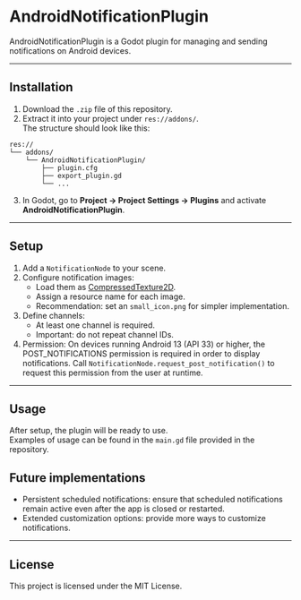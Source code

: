 # AndroidNotificationPlugin

AndroidNotificationPlugin is a Godot plugin for managing and sending notifications on Android devices.

---

## Installation

1. Download the `.zip` file of this repository.  
2. Extract it into your project under `res://addons/`.  
   The structure should look like this:

```text
res://
└── addons/
    └── AndroidNotificationPlugin/
        ├── plugin.cfg
        ├── export_plugin.gd
        └── ...
```

3. In Godot, go to **Project → Project Settings → Plugins** and activate **AndroidNotificationPlugin**.

---

## Setup

1. Add a `NotificationNode` to your scene.  
2. Configure notification images:
   - Load them as [CompressedTexture2D](https://docs.godotengine.org/en/stable/classes/class_compressedtexture2d.html).
   - Assign a resource name for each image.  
   - Recommendation: set an `small_icon.png` for simpler implementation.
3. Define channels:
   - At least one channel is required.  
   - Important: do not repeat channel IDs.
4. Permission:
   On devices running Android 13 (API 33) or higher, the POST_NOTIFICATIONS permission is required in order to display notifications. Call ```NotificationNode.request_post_notification()``` to request this permission from the user at runtime. 

---

## Usage

After setup, the plugin will be ready to use.  
Examples of usage can be found in the `main.gd` file provided in the repository.


## Future implementations
- Persistent scheduled notifications: ensure that scheduled notifications remain active even after the app is closed or restarted.
- Extended customization options: provide more ways to customize notifications.

---

## License

This project is licensed under the MIT License.
